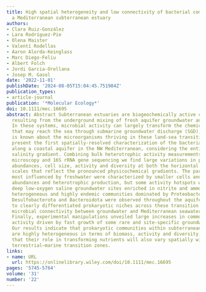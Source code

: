 ```yaml
---
title: High spatial heterogeneity and low connectivity of bacterial communities along
  a Mediterranean subterranean estuary
authors:
- Clara Ruiz-González
- Lara Rodríguez-Pie
- Olena Maister
- Valentí Rodellas
- Aaron Alorda-Keinglass
- Marc Diego-Feliu
- Albert Folch
- Jordi Garcia-Orellana
- Josep M. Gasol
date: '2022-11-01'
publishDate: '2024-08-05T15:04:45.751984Z'
publication_types:
- article-journal
publication: '*Molecular Ecology*'
doi: 10.1111/mec.16695
abstract: Abstract Subterranean estuaries are biogeochemically active coastal sites
  resulting from the underground mixing of fresh aquifer groundwater and seawater.
  In these systems, microbial activity can largely transform the chemical elements
  that may reach the sea through submarine groundwater discharge (SGD), but little
  is known about the microorganisms thriving in these land-sea transition zones. We
  present the first spatially-resolved characterization of the bacterial assemblages
  along a coastal aquifer in the NW Mediterranean, considering the entire subsurface
  salinity gradient. Combining bulk heterotrophic activity measurements, flow cytometry,
  microscopy and 16S rRNA gene sequencing we find large variations in prokaryotic
  abundances, cell size, activity and diversity at both the horizontal and vertical
  scales that reflect the pronounced physicochemical gradients. The parts of the transect
  most influenced by freshwater were characterized by smaller cells and lower prokaryotic
  abundances and heterotrophic production, but some activity hotspots were found at
  deep low-oxygen saline groundwater sites enriched in nitrite and ammonium. Diverse,
  heterogeneous and highly endemic communities dominated by Proteobacteria, Patescibacteria,
  Desulfobacterota and Bacteroidota were observed throughout the aquifer, pointing
  to clearly differentiated prokaryotic niches across these transition zones and little
  microbial connectivity between groundwater and Mediterranean seawater habitats.
  Finally, experimental manipulations unveiled large increases in community heterotrophic
  activity driven by fast growth of some rare and site-specific groundwater Proteobacteria.
  Our results indicate that prokaryotic communities within subterranean estuaries
  are highly heterogeneous in terms of biomass, activity and diversity, suggesting
  that their role in transforming nutrients will also vary spatially within these
  terrestrial–marine transition zones.
links:
- name: URL
  url: https://onlinelibrary.wiley.com/doi/10.1111/mec.16695
pages: '5745-5764'
volume: '31'
number: '22'
---
```

